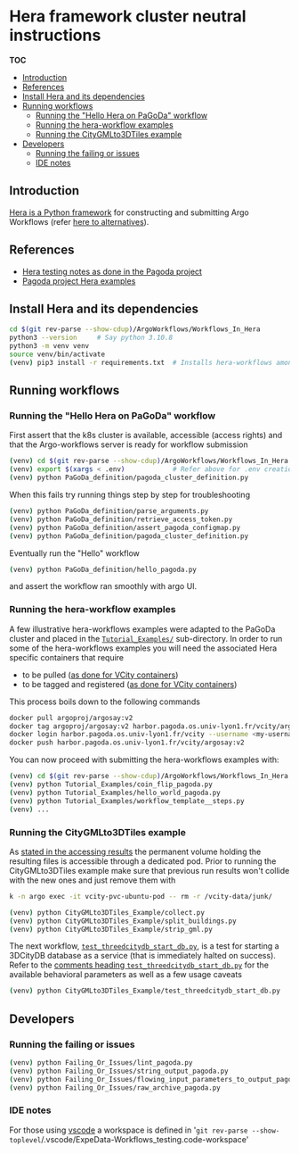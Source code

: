 # Hera framework cluster neutral instructions 

**TOC**
<!-- TOC -->

- [Introduction](#introduction)
- [References](#references)
- [Install Hera and its dependencies](#install-hera-and-its-dependencies)
- [Running workflows](#running-workflows)
  - [Running the "Hello Hera on PaGoDa" workflow](#running-the-hello-hera-on-pagoda-workflow)
  - [Running the hera-workflow examples](#running-the-hera-workflow-examples)
  - [Running the CityGMLto3DTiles example](#running-the-citygmlto3dtiles-example)
- [Developers](#developers)
  - [Running the failing or issues](#running-the-failing-or-issues)
  - [IDE notes](#ide-notes)

<!-- /TOC -->

## Introduction
[Hera is a Python framework](https://github.com/argoproj-labs/hera-workflows)
for constructing and submitting Argo Workflows (refer
[here to alternatives](PythonWrappersAlternative.md)).

## References

* [Hera testing notes as done in the Pagoda project](https://gitlab.liris.cnrs.fr/pagoda/pagoda-charts-management/argo-workflows/-/blob/develop/argodocs/docs/heraworkflows.md)
* [Pagoda project Hera examples](https://gitlab.liris.cnrs.fr/pagoda/pagoda-charts-management/argo-workflows/-/tree/develop/hera-script)


## Install Hera and its dependencies

```bash
cd $(git rev-parse --show-cdup)/ArgoWorkflows/Workflows_In_Hera
python3 --version     # Say python 3.10.8 
python3 -m venv venv
source venv/bin/activate
(venv) pip3 install -r requirements.txt  # Installs hera-workflows among others
```

## Running workflows

### Running the "Hello Hera on PaGoDa" workflow

First assert that the k8s cluster is available, accessible (access rights) and
that the Argo-workflows server is ready for workflow submission  

```bash
(venv) cd $(git rev-parse --show-cdup)/ArgoWorkflows/Workflows_In_Hera
(venv) export $(xargs < .env)            # Refer above for .env creation
(venv) python PaGoDa_definition/pagoda_cluster_definition.py
```

When this fails try running things step by step for troubleshooting

```bash
(venv) python PaGoDa_definition/parse_arguments.py
(venv) python PaGoDa_definition/retrieve_access_token.py
(venv) python PaGoDa_definition/assert_pagoda_configmap.py
(venv) python PaGoDa_definition/pagoda_cluster_definition.py 
```

Eventually run the "Hello" workflow

```bash
(venv) python PaGoDa_definition/hello_pagoda.py
```

and assert the workflow ran smoothly with argo UI.

### Running the hera-workflow examples

A few illustrative hera-workflows examples were adapted to the PaGoDa cluster
and placed in the 
[`Tutorial_Examples/`](../Workflows_In_Hera/Tutorial_Examples/) sub-directory.
In order to run some of the hera-workflows examples you will need the associated 
Hera specific containers that require
* to be pulled 
  ([as done for VCity containers](../With_CLI_Generic/Readme.md#buildpull-the-required-containers)) 
* to be tagged and registered
  ([as done for VCity containers](../On_PaGoDA_cluster/Readme.md#registering-the-container-images))

This process boils down to the following commands
```bash
docker pull argoproj/argosay:v2
docker tag argoproj/argosay:v2 harbor.pagoda.os.univ-lyon1.fr/vcity/argosay:v2
docker login harbor.pagoda.os.univ-lyon1.fr/vcity --username <my-username>
docker push harbor.pagoda.os.univ-lyon1.fr/vcity/argosay:v2
```

You can now proceed with submitting the hera-workflows examples with:

```bash
(venv) cd $(git rev-parse --show-cdup)/ArgoWorkflows/Workflows_In_Hera
(venv) python Tutorial_Examples/coin_flip_pagoda.py
(venv) python Tutorial_Examples/hello_world_pagoda.py
(venv) python Tutorial_Examples/workflow_template__steps.py
(venv) ...
```

### Running the CityGMLto3DTiles example
As
[stated in the accessing results](../On_PaGoDA_cluster/Readme.md#accessing-results)
the permanent volume holding the resulting files is accessible through a
dedicated pod. Prior to running the CityGMLto3DTiles example make sure that
previous run results won't collide with the new ones and just remove them with
```bash
k -n argo exec -it vcity-pvc-ubuntu-pod -- rm -r /vcity-data/junk/
```

```bash
(venv) python CityGMLto3DTiles_Example/collect.py
(venv) python CityGMLto3DTiles_Example/split_buildings.py
(venv) python CityGMLto3DTiles_Example/strip_gml.py 
```

The next workflow, 
[`test_threedcitydb_start_db.py`](../Workflows_In_Hera/CityGMLto3DTiles_Example/test_threedcitydb_start_db.py),
is a test for starting a 3DCityDB database as a service (that is immediately
halted on success). Refer to the
[comments heading `test_threedcitydb_start_db.py`](../Workflows_In_Hera/CityGMLto3DTiles_Example/test_threedcitydb_start_db.py)
for the available behavioral parameters as well as a few usage caveats
```bash
(venv) python CityGMLto3DTiles_Example/test_threedcitydb_start_db.py
```

## Developers

### Running the failing or issues
```bash
(venv) python Failing_Or_Issues/lint_pagoda.py
(venv) python Failing_Or_Issues/string_output_pagoda.py
(venv) python Failing_Or_Issues/flowing_input_parameters_to_output_pagoda.py
(venv) python Failing_Or_Issues/raw_archive_pagoda.py
```

### IDE notes

For those using [vscode](https://en.wikipedia.org/wiki/Visual_Studio_Code) a
workspace is defined in 
'`git rev-parse --show-toplevel`/.vscode/ExpeData-Workflows_testing.code-workspace'

